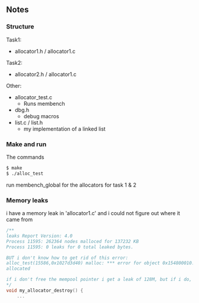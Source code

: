 ## Notes

### Structure

Task1:
 - allocator1.h / allocator1.c

Task2:
 - allocator2.h / allocator1.c

Other:
 - allocator_test.c
   - Runs membench
 - dbg.h
   - debug macros
 - list.c / list.h
   - my implementation of a linked list

### Make and run

The commands

```bash
$ make
$ ./alloc_test
```
run membench_global for the allocators for task 1 & 2

### Memory leaks

i have a memory leak in 'allocator1.c' and i could not figure out where it came from

```c
/**
leaks Report Version: 4.0
Process 11595: 262364 nodes malloced for 137232 KB
Process 11595: 0 leaks for 0 total leaked bytes.

BUT i don't know how to get rid of this error:
alloc_test(15586,0x1027d3d40) malloc: *** error for object 0x154800010: pointer being freed was not
allocated

if i don't free the mempool pointer i get a leak of 128M, but if i do, i get this error
*/
void my_allocator_destroy() {
    ...
```

